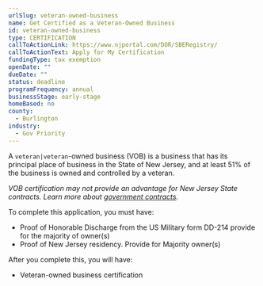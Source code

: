 ```yaml
---
urlSlug: veteran-owned-business
name: Get Certified as a Veteran-Owned Business
id: veteran-owned-business
type: CERTIFICATION
callToActionLink: https://www.njportal.com/DOR/SBERegistry/
callToActionText: Apply for My Certification
fundingType: tax exemption
openDate: ""
dueDate: ""
status: deadline
programFrequency: annual
businessStage: early-stage
homeBased: no
county:
  - Burlington
industry:
  - Gov Priority
---
```

A `veteran|veteran`-owned business (VOB) is a business that has its principal place of business in the State of New Jersey, and at least 51% of the business is owned and controlled by a veteran.

*VOB certification may not provide an advantage for New Jersey State contracts. Learn more about [government contracts](https://business.nj.gov/pages/contract-with-new-jersey).*

To complete this application, you must have:

* Proof of Honorable Discharge from the US Military form DD-214 provide for the majority of owner(s)
* Proof of New Jersey residency. Provide for Majority owner(s)

After you complete this, you will have:

* Veteran-owned business certification